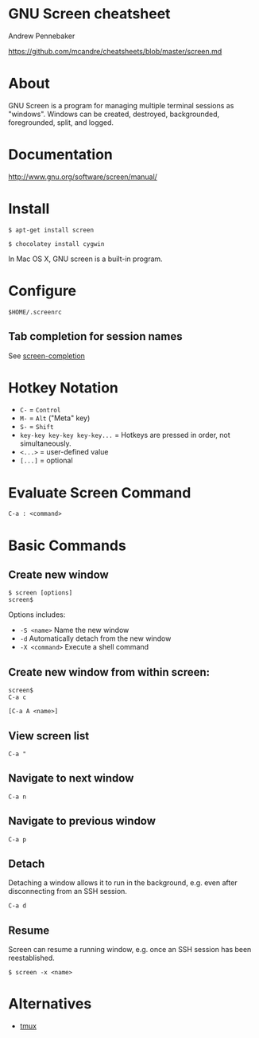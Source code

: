 # GNU Screen cheatsheet

Andrew Pennebaker

https://github.com/mcandre/cheatsheets/blob/master/screen.md

# About

GNU Screen is a program for managing multiple terminal sessions as "windows". Windows can be created, destroyed, backgrounded, foregrounded, split, and logged.

# Documentation

http://www.gnu.org/software/screen/manual/

# Install

```
$ apt-get install screen

$ chocolatey install cygwin
```

In Mac OS X, GNU screen is a built-in program.

# Configure

```
$HOME/.screenrc
```

## Tab completion for session names

See [screen-completion](https://github.com/mcandre/screen-completion)

# Hotkey Notation

* `C-` = `Control`
* `M-` = `Alt` ("Meta" key)
* `S-` = `Shift`
* `key-key key-key key-key...` = Hotkeys are pressed in order, not simultaneously.
* `<...>` = user-defined value
* `[...]` = optional

# Evaluate Screen Command

```
C-a : <command>
```

# Basic Commands

## Create new window

```
$ screen [options]
screen$
```

Options includes:

* `-S <name>` Name the new window
* `-d` Automatically detach from the new window
* `-X <command>` Execute a shell command

## Create new window from within screen:

```
screen$
C-a c

[C-a A <name>]
```

## View screen list

```
C-a "
```

## Navigate to next window

```
C-a n
```

## Navigate to previous window

```
C-a p
```

## Detach

Detaching a window allows it to run in the background, e.g. even after disconnecting from an SSH session.

```
C-a d
```

## Resume

Screen can resume a running window, e.g. once an SSH session has been reestablished.

```
$ screen -x <name>
```

# Alternatives

* [tmux](http://tmux.sourceforge.net/)
